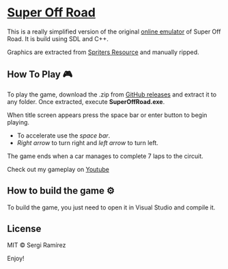 ﻿# [Super Off Road](https://Orphen5.github.io/SuperOffRoad/)

This is a really simplified version of the original [online emulator](http://www.letsplaysega.com/play-super-off-road-online/) of Super Off Road. It is build using SDL and C++.

Graphics are extracted from [Spriters Resource](https://www.spriters-resource.com/genesis_32x_scd/superoffroad/) and manually ripped.

## How To Play 🎮
To play the game, download the .zip from [GitHub releases](https://github.com/Orphen5/SuperOffRoad/releases) and extract it to any folder. Once extracted, execute __SuperOffRoad.exe__.

When title screen appears press the space bar or enter button to begin playing.

- To accelerate use the _space_ _bar_.
- _Right_ _arrow_ to turn right and _left_ _arrow_ to turn left.

The game ends when a car manages to complete 7 laps to the circuit.

Check out my gameplay on [Youtube](https://youtu.be/0d3jQ0FaFfw)

## How to build the game ⚙
To build the game, you just need to open it in Visual Studio and compile it.

## License
MIT © Sergi Ramírez

Enjoy!